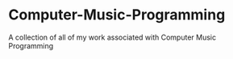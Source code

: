 # Computer-Music-Programming
A collection of all of my work associated with Computer Music Programming

